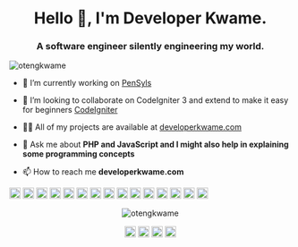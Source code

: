 <h1 align="center">Hello 👋, I'm Developer Kwame.</h1>
<h3 align="center"> A software engineer silently engineering my world. </h3>
<p align="left"> <img src="https://komarev.com/ghpvc/?username=otengkwame" alt="otengkwame" /> </p>

- 🔭 I’m currently working on [PenSyls](pensyls.com)

- 👯 I’m looking to collaborate on CodeIgniter 3 and extend to make it easy for beginners [CodeIgniter](codeigniter.com)

- 👨‍💻 All of my projects are available at [developerkwame.com](developerkwame.com)

- 💬 Ask me about **PHP and JavaScript and I might also help in explaining some programming concepts**

- 📫 How to reach me **developerkwame.com**

<p align="left"><img src="https://konpa.github.io/devicon/devicon.git/icons/react/react-original-wordmark.svg" alt="react" width="20" height="20"/> <img src="https://konpa.github.io/devicon/devicon.git/icons/bootstrap/bootstrap-plain.svg" alt="bootstrap" width="20" height="20"/> <img src="https://konpa.github.io/devicon/devicon.git/icons/css3/css3-original-wordmark.svg" alt="css3" width="20" height="20"/> <img src="https://konpa.github.io/devicon/devicon.git/icons/electron/electron-original.svg" alt="electron" width="20" height="20"/> <img src="https://konpa.github.io/devicon/devicon.git/icons/html5/html5-original-wordmark.svg" alt="html5" width="20" height="20"/> <img src="https://konpa.github.io/devicon/devicon.git/icons/java/java-original-wordmark.svg" alt="java" width="20" height="20"/> <img src="https://konpa.github.io/devicon/devicon.git/icons/javascript/javascript-original.svg" alt="javascript" width="20" height="20"/> <img src="https://konpa.github.io/devicon/devicon.git/icons/laravel/laravel-plain-wordmark.svg" alt="laravel" width="20" height="20"/> <img src="https://konpa.github.io/devicon/devicon.git/icons/mysql/mysql-original-wordmark.svg" alt="mysql" width="20" height="20"/> <img src="https://konpa.github.io/devicon/devicon.git/icons/php/php-original.svg" alt="php" width="20" height="20"/> <img src="https://konpa.github.io/devicon/devicon.git/icons/postgresql/postgresql-original-wordmark.svg" alt="postgresql" width="20" height="20"/> <img src="https://konpa.github.io/devicon/devicon.git/icons/nodejs/nodejs-original-wordmark.svg" alt="nodejs" width="20" height="20"/> <img src="https://konpa.github.io/devicon/devicon.git/icons/python/python-original-wordmark.svg" alt="python" width="20" height="20"/> <img src="https://konpa.github.io/devicon/devicon.git/icons/oracle/oracle-original.svg" alt="oracle" width="20" height="20"/> <img src="https://konpa.github.io/devicon/devicon.git/icons/nginx/nginx-original.svg" alt="nginx" width="20" height="20"/></p><p align="center"> <img src="https://github-readme-stats.vercel.app/api?username=otengkwame&show_icons=true" alt="otengkwame" /> </p>

<p align="center">
<a href="https://codepen.io/otengkwame" target="blank"><img align="center" src="https://cdn.jsdelivr.net/npm/simple-icons@3.0.1/icons/codepen.svg" alt="otengkwame" height="20" width="20" /></a>
<a href="https://dev.to/otengkwame" target="blank"><img align="center" src="https://cdn.jsdelivr.net/npm/simple-icons@3.0.1/icons/dev-dot-to.svg" alt="otengkwame" height="20" width="20" /></a>
<a href="https://twitter.com/akonic2" target="blank"><img align="center" src="https://cdn.jsdelivr.net/npm/simple-icons@3.0.1/icons/twitter.svg" alt="akonic2" height="20" width="20" /></a>
<a href="https://instagram.com/otengkwame" target="blank"><img align="center" src="https://cdn.jsdelivr.net/npm/simple-icons@3.0.1/icons/instagram.svg" alt="otengkwame" height="20" width="20" /></a>
</p>
